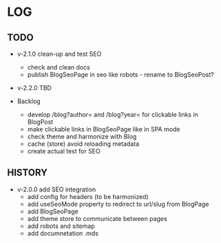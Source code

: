 # LOG

## TODO

- v-2.1.0 clean-up and test SEO
  - check and clean docs
  - publish BlogSeoPage in seo like robots - rename to BlogSeoPost?

- v-2.2.0 TBD

- Backlog
  - develop /blog?author= and /blog?year= for clickable links in BlogPost
  - make clickable links in BlogSeoPage like in SPA mode
  - check theme and harmonize with Blog
  - cache (store) avoid reloading metadata
  - create actual test for SEO
  
## HISTORY

- v-2.0.0 add SEO integration
  - add config for headers (to be harmonized)
  - add useSeoMode property to redirect to url/slug from BlogPage
  - add BlogSeoPage
  - add theme store to communicate between pages
  - add robots and sitemap
  - add documnetation .mds
